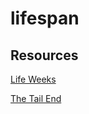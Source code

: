 # lifespan

## Resources

[Life Weeks](https://waitbutwhy.com/2014/05/life-weeks.html)

[The Tail End](https://waitbutwhy.com/2015/12/the-tail-end.html?utm_source=Main+List&utm_campaign=7b24f837af-EMAIL_CAMPAIGN_NYT_2_25_2022_9_27&utm_medium=email&utm_term=0_5b568bad0b-7b24f837af-55408176&mc_cid=7b24f837af&mc_eid=d2ab1d0617)
